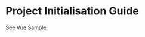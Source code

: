 # Project Initialisation Guide

See [Vue Sample](https://github.com/lifebyte-systems/tmgm-web-vue).
